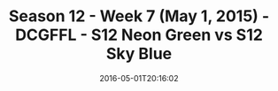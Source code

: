 ---
title: Season 12 - Week 7 (May 1, 2015) - DCGFFL - S12 Neon Green vs S12 Sky Blue
teams-score:
- team: _teams/s12-neon-green.md
  score: 24
- team: _teams/s12-sky-blue.md
  score: 27
mvp: Austin Plier (N. Green), Sheerod Wilkerson (Sky)
game-ball: Frank Cheng (N. Green), Matt Gander (Sky)
season: 12
week: 7
date: '2016-05-01T20:16:02'
pageid: season-12-week-7-may-1-2015-4191-vs-4178
---